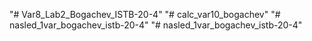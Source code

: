 "# Var8_Lab2_Bogachev_ISTB-20-4" 
"# calc_var10_bogachev" 
"# nasled_1var_bogachev_istb-20-4" 
"# nasled_1var_bogachev_istb-20-4" 
